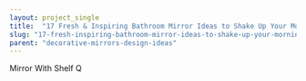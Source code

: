 ```yaml
---
layout: project_single
title:  "17 Fresh & Inspiring Bathroom Mirror Ideas to Shake Up Your Morning Lipstick Routine"
slug: "17-fresh-inspiring-bathroom-mirror-ideas-to-shake-up-your-morning-lipstick-routine"
parent: "decorative-mirrors-design-ideas"
---
```

Mirror With Shelf Q